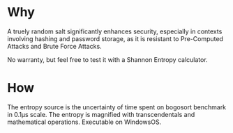 # Why
A truely random salt significantly enhances security, especially in contexts involving hashing and password storage, as it is resistant to Pre-Computed Attacks and Brute Force Attacks.

No warranty, but feel free to test it with a Shannon Entropy calculator.

# How

The entropy source is the uncertainty of time spent on bogosort benchmark in 0.1μs scale.
The entropy is magnified with transcendentals and mathematical operations.
Executable on WindowsOS.
